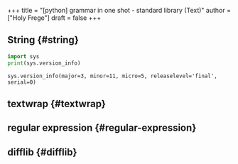 +++
title = "[python] grammar in one shot - standard library (Text)"
author = ["Holy Frege"]
draft = false
+++

## String {#string}

```python
import sys
print(sys.version_info)
```

```text
sys.version_info(major=3, minor=11, micro=5, releaselevel='final', serial=0)
```


## textwrap {#textwrap}


## regular expression {#regular-expression}


## difflib {#difflib}
